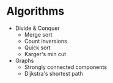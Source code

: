 # Algorithms

- Divide & Conquer
  - Merge sort
  - Count inversions
  - Quick sort
  - Karger's min cut
- Graphs
  - Strongly connected components
  - Dijkstra's shortest path
